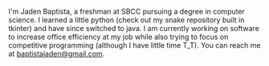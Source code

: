 
I'm Jaden Baptista, a freshman at SBCC pursuing a degree in computer science.
I learned a little python (check out my snake repository built in tkinter) and have since switched to java.
I am currently working on software to increase office efficiency at my job while also
trying to focus on competitive programming (although I have little time T_T).
You can reach me at baptistajaden@gmail.com.

<!---
jdbaptista/jdbaptista is a ✨ special ✨ repository because its `README.md` (this file) appears on your GitHub profile.
You can click the Preview link to take a look at your changes.
--->
